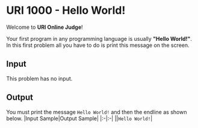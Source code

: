 # URI 1000 - Hello World!
Welcome to **URI Online Judge**!

Your first program in any programming language is usually **"Hello World!"**. In this first problem all you have to do is print this message on the screen.

## Input
This problem has no input.

## Output
You must print the message `Hello World!` and then the endline as shown below.
|Input Sample|Output Sample|
|:-|:-|
||`Hello World!`|
